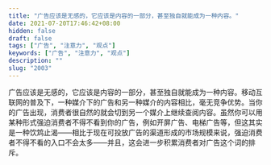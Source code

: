 ```yaml
---
title: "广告应该是无感的，它应该是内容的一部分，甚至独自就能成为一种内容。"
date: 2021-07-20T17:46:42+08:00
hidden: false
draft: false
tags: ["广告", "注意力", "观点"]
keywords: ["广告", "注意力", "观点"]
description: ""
slug: "2003"
---
```


广告应该是无感的，它应该是内容的一部分，甚至独自就能成为一种内容。移动互联网的普及下，一种媒介下的广告和另一种媒介的内容相比，毫无竞争优势。当你的广告出现，消费者很自然的就会切到另一个媒介上继续查阅内容。虽然你可以用某种形式强迫消费者不得不看到你的广告，例如开屏广告、电梯广告等，但这其实是一种饮鸩止渴——相比于现在可投放广告的渠道形成的市场规模来说，强迫消费者不得不看的入口不会太多——并且，这会进一步积累消费者对广告这个词的排斥。
